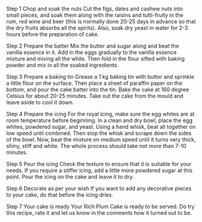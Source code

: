 Step 1 Chop and soak the nuts
Cut the figs, dates and cashew nuts into small pieces, and soak them along with the raisins and tutti-fruity in the rum, red wine and beer (this is normally done 20-25 days in advance so that the dry fruits absorbs all the spirits). Also, soak dry yeast in water for 2-3 hours before the preparation of cake.

Step 2 Prepare the batter
Mix the butter and sugar along and beat the vanilla essence in it. Add in the eggs gradually to the vanilla essence mixture and mixing all the while. Then fold in the flour sifted with baking powder and mix in all the soaked ingredients.

Step 3 Prepare a baking tin
Grease a 1 kg baking tin with butter and sprinkle a little flour on the surface. Then place a sheet of paraffin paper on the bottom, and pour the cake batter into the tin. Bake the cake at 160 degree Celsius for about 20-25 minutes. Take out the cake from the mould and leave aside to cool it down.

Step 4 Prepare the icing
For the royal icing, make sure the egg whites are at room temperature before beginning. In a clean and dry bowl, place the egg whites, powdered sugar, and yeast. Using a hand whisk, beat all together on low speed until combined. Then stop the whisk and scrape down the sides of the bowl. Now, beat the mixture on medium speed until it turns very thick, shiny, stiff and white. The whole process should take not more than 7-10 minutes.

Step 5 Pour the icing
Check the texture to ensure that it is suitable for your needs. If you require a stiffer icing, add a little more powdered sugar at this point. Pour the icing on the cake and leave it to dry.

Step 6 Decorate as per your wish
If you want to add any decorative pieces to your cake, do that before the icing dries.

Step 7 Your cake is ready
Your Rich Plum Cake is ready to be served. Do try this recipe, rate it and let us know in the comments how it turned out to be.